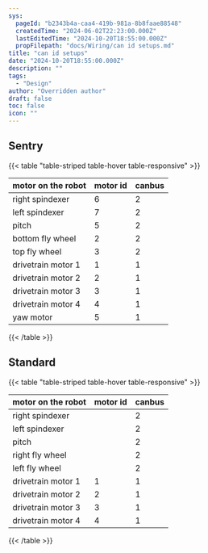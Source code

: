 ```yaml
---
sys:
  pageId: "b2343b4a-caa4-419b-981a-8b8faae88548"
  createdTime: "2024-06-02T22:23:00.000Z"
  lastEditedTime: "2024-10-20T18:55:00.000Z"
  propFilepath: "docs/Wiring/can id setups.md"
title: "can id setups"
date: "2024-10-20T18:55:00.000Z"
description: ""
tags:
  - "Design"
author: "Overridden author"
draft: false
toc: false
icon: ""
---
```


## Sentry

{{< table "table-striped table-hover table-responsive" >}}

| **motor on the robot** | **motor id** | **canbus** |
| ---------------------- | ------------ | ---------- |
| right spindexer        | 6            | 2          |
| left spindexer         | 7            | 2          |
| pitch                  | 5            | 2          |
| bottom fly wheel       | 2            | 2          |
| top fly wheel          | 3            | 2          |
| drivetrain motor 1     | 1            | 1          |
| drivetrain motor 2     | 2            | 1          |
| drivetrain motor 3     | 3            | 1          |
| drivetrain motor 4     | 4            | 1          |
| yaw motor              | 5            | 1          |

{{< /table >}}

## Standard

{{< table "table-striped table-hover table-responsive" >}}

| **motor on the robot** | **motor id** | **canbus** |
| ---------------------- | ------------ | ---------- |
| right spindexer        |              | 2          |
| left spindexer         |              | 2          |
| pitch                  |              | 2          |
| right fly wheel        |              | 2          |
| left fly wheel         |              | 2          |
| drivetrain motor 1     | 1            | 1          |
| drivetrain motor 2     | 2            | 1          |
| drivetrain motor 3     | 3            | 1          |
| drivetrain motor 4     | 4            | 1          |

{{< /table >}}

